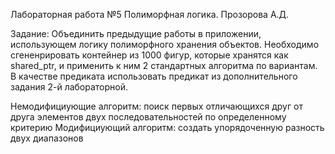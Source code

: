 Лабораторная работа №5 Полиморфная логика.
Прозорова А.Д.

Задание:
Объединить предыдущие работы в приложении, использующем логику полиморфного хранения объектов. 
Необходимо сгененрировать контейнер из 1000 фигур, которые хранятся как shared_ptr<Shape>, 
и применить к ним 2 стандартных алгоритма по вариантам. 
В качестве предиката использовать предикат из дополнительного задания 2-й лабораторной.

Немодифициующие алгоритм: поиск первых отличающихся друг от друга элементов двух последовательностей по определенному критерию
Mодифициующий алгоритм: создать упорядоченную разность двух диапазонов
